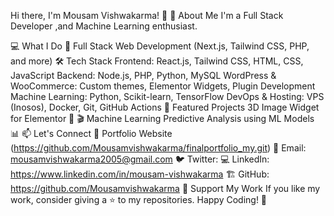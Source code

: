 Hi there, I'm Mousam Vishwakarma! 👋
🚀 About Me
I'm a Full Stack Developer ,and Machine Learning enthusiast. 

💻 What I Do
🔹 Full Stack Web Development (Next.js, Tailwind CSS, PHP, and more)
🛠 Tech Stack
Frontend: React.js, Tailwind CSS, HTML, CSS, JavaScript
Backend: Node.js, PHP, Python, MySQL
WordPress & WooCommerce: Custom themes, Elementor Widgets, Plugin Development
Machine Learning: Python, Scikit-learn, TensorFlow
DevOps & Hosting: VPS (Inosos), Docker, Git, GitHub Actions
📌 Featured Projects
3D Image Widget for Elementor 📸
🎬 Machine Learning
Predictive Analysis using ML Models 📊
📫 Let's Connect
💼 Portfolio Website (https://github.com/Mousamvishwakarma/finalportfolio_my.git)
📧 Email: mousamvishwakarma2005@gmail.com
🐦 Twitter: 
💻 LinkedIn: https://www.linkedin.com/in/mousam-vishwakarma
🏗️ GitHub: https://github.com/Mousamvishwakarma
🌟 Support My Work
If you like my work, consider giving a ⭐ to my repositories. Happy Coding! 🚀
